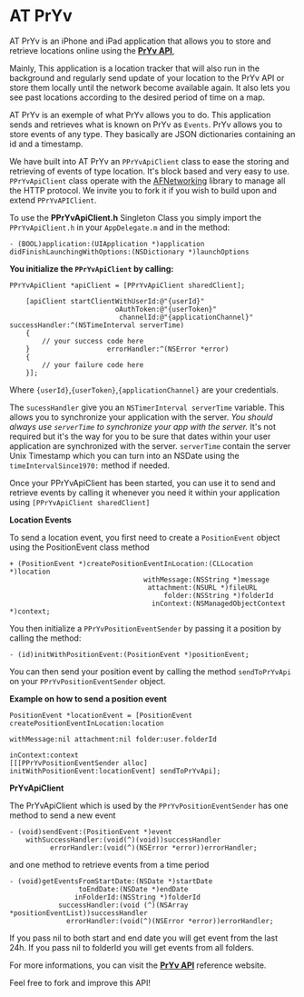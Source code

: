 AT PrYv
=======

AT PrYv is an iPhone and iPad application that allows you to store and retrieve locations online using the [**PrYv API**](http://dev.pryv.com/), 

Mainly, This application is a location tracker that will also run in the background and regularly send update of your location to the PrYv API or store them locally until the network become available again. 
It also lets you see past locations according to the desired period of time on a map.


AT PrYv is an exemple of what PrYv allows you to do. This application sends and retrieves what is known on PrYv as `Events`. PrYv allows you to store events of any type. They basically are JSON dictionaries containing an id and a timestamp.

We have built into AT PrYv an `PPrYvApiClient` class to ease the storing and retrieving of events of type location. It's block based and very easy to use. 
`PPrYvApiClient` class operate with the [AFNetworking](https://github.com/AFNetworking/AFNetworking) library to manage all the HTTP protocol. We invite you to fork it if you wish to build upon and extend `PPrYvAPIClient`.

To use the **PPrYvApiClient.h** Singleton Class you simply import the `PPrYvApiClient.h` in your `AppDelegate.m` and in the method:

`- (BOOL)application:(UIApplication *)application didFinishLaunchingWithOptions:(NSDictionary *)launchOptions`

**You initialize the `PPrYvApiClient` by calling:**


    PPrYvApiClient *apiClient = [PPrYvApiClient sharedClient];
    
        [apiClient startClientWithUserId:@"{userId}"
                              oAuthToken:@"{userToken}"
                               channelId:@"{applicationChannel}" successHandler:^(NSTimeInterval serverTime)
        {
            // your success code here
        }                   errorHandler:^(NSError *error)
        {
            // your failure code here
        }];

Where `{userId}`,`{userToken}`,`{applicationChannel}` are your credentials.

The `sucessHandler` give you an `NSTimerInterval serverTime` variable. This allows you to synchronize your application with the server. *You should always use `serverTime` to synchronize your app with the server.* It's not required but it's the way for you to be sure that dates within your user application are synchronized with the server. `serverTime` contain the server Unix Timestamp which you can turn into an NSDate using the `timeIntervalSince1970:` method if needed.

Once your PPrYvApiClient has been started, you can use it to send and retrieve events by calling it whenever you need it within your application using `[PPrYvApiClient sharedClient]`

**Location Events**

To send a location event, you first need to create a `PositionEvent` object using the PositionEvent class method

    + (PositionEvent *)createPositionEventInLocation:(CLLocation *)location
                                     withMessage:(NSString *)message
                                      attachment:(NSURL *)fileURL
                                          folder:(NSString *)folderId
                                       inContext:(NSManagedObjectContext *)context;
                                       

You then initialize a `PPrYvPositionEventSender` by passing it a position by calling the method:

    - (id)initWithPositionEvent:(PositionEvent *)positionEvent;

You can then send your position event by calling the method `sendToPrYvApi` on your `PPrYvPositionEventSender` object. 

**Example on how to send a position event**

    PositionEvent *locationEvent = [PositionEvent createPositionEventInLocation:location
                                                                    withMessage:nil attachment:nil folder:user.folderId
                                                                      inContext:context
    [[[PPrYvPositionEventSender alloc] initWithPositionEvent:locationEvent] sendToPrYvApi];


    

**PrYvApiClient**

The PrYvApiClient which is used by the `PPrYvPositionEventSender` has one method to send a new event

    - (void)sendEvent:(PositionEvent *)event
        withSuccessHandler:(void(^)(void))successHandler
              errorHandler:(void(^)(NSError *error))errorHandler;
              
and one method to retrieve events from a time period

    - (void)getEventsFromStartDate:(NSDate *)startDate
                     toEndDate:(NSDate *)endDate
                    inFolderId:(NSString *)folderId
                successHandler:(void (^)(NSArray *positionEventList))successHandler
                  errorHandler:(void(^)(NSError *error))errorHandler;
                  
If you pass nil to both start and end date you will get event from the last 24h. If you pass nil to folderId you will get events from all folders.

For more informations, you can visit the [**PrYv API**](http://dev.pryv.com/) reference website.

Feel free to fork and improve this API!
